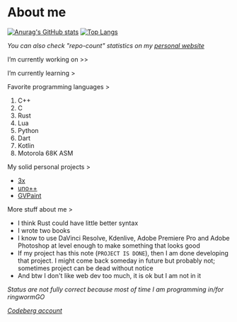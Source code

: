 # About me
[![Anurag's GitHub stats](https://github-readme-stats-andrej123456789.vercel.app/api?username=Andrej123456789&theme=gruvbox&include_all_commits=true)](https://github.com/anuraghazra/github-readme-stats)
[![Top Langs](https://github-readme-stats-andrej123456789.vercel.app/api/top-langs/?username=Andrej123456789&theme=monokai&layout=compact&langs_count=5&count_weight=0)](https://github.com/anuraghazra/github-readme-stats)

*You can also check "repo-count" statistics on my [personal website](https://andrej123456789.github.io/)*

I’m currently working on  >>
   
I’m currently learning >
            
Favorite programming languages >
   1. C++
   2. C
   3. Rust
   4. Lua
   5. Python
   6. Dart
   7. Kotlin
   8. Motorola 68K ASM
   
My solid personal projects >
- [3x](https://github.com/Andrej123456789/3x)
- [uno++](https://github.com/Andrej123456789/uno)
- [GVPaint](https://github.com/Andrej123456789/GVPaint)
   
More stuff about me > 
- I think Rust could have little better syntax
- I wrote two books
- I know to use DaVinci Resolve, Kdenlive, Adobe Premiere Pro and Adobe Photoshop at level enough to make something that looks good
- If my project has this note (`PROJECT IS DONE`), then I am done developing that project. I might come back someday in future but probably not; sometimes project can be dead without notice
- And btw I don't like web dev too much, it is ok but I am not in it

*Status are not fully correct because most of time I am programming in/for ringwormGO*

*[Codeberg account](https://codeberg.org/Andrej123456789)*
